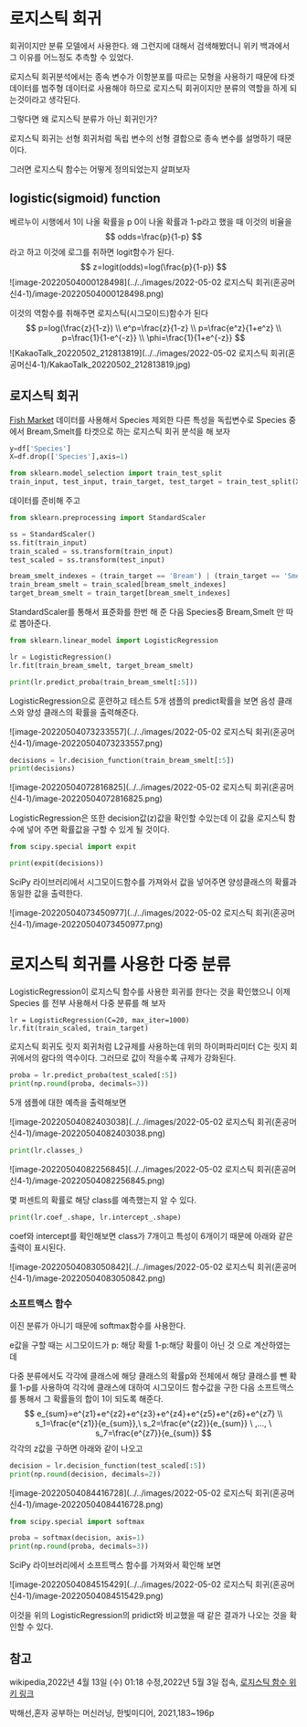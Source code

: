 

# 로지스틱 회귀

회귀이지만 분류 모델에서 사용한다.  왜 그런지에 대해서 검색해봤더니 위키 백과에서 그 이유를 어느정도 추측할 수 있었다.

로지스틱 회귀분석에서는 종속 변수가 이항분포를 따르는 모형을 사용하기 때문에 타겟 데이터를 범주형 데이터로 사용해야 하므로 로지스틱 회귀이지만 분류의 역할을 하게 되는것이라고 생각된다. 

그렇다면 왜 로지스틱 분류가 아닌 회귀인가?

로지스틱 회귀는 선형 회귀처럼 독립 변수의 선형 결합으로 종속 변수를 설명하기 때문이다.



그러면 로지스틱 함수는 어떻게 정의되었는지 살펴보자

## logistic(sigmoid) function

베르누이 시행에서 1이 나올 확률을 p 0이 나올 확률과 1-p라고 했을 때 이것의 비율을
$$
odds=\frac{p}{1-p}
$$
라고 하고 이것에 로그를 취하면 logit함수가 된다.
$$
z=logit(odds)=log(\frac{p}{1-p})
$$
![image-20220504000128498](../../images/2022-05-02 로지스틱 회귀(혼공머신4-1)/image-20220504000128498.png)

이것의 역함수를 취해주면 로지스틱(시그모이드)함수가 된다
$$
p=log(\frac{z}{1-z})
\\
e^p=\frac{z}{1-z}
\\
p=\frac{e^z}{1+e^z}
\\
p=\frac{1}{1-e^{-z}}
\\
\phi=\frac{1}{1+e^{-z}}
$$
![KakaoTalk_20220502_212813819](../../images/2022-05-02 로지스틱 회귀(혼공머신4-1)/KakaoTalk_20220502_212813819.jpg)	

## 로지스틱 회귀

[Fish Market](https://www.kaggle.com/aungpyaeap/fish-market) 데이터를 사용해서 Species 제외한 다른 특성을 독립변수로  Species 중에서 Bream,Smelt를 타겟으로 하는 로지스틱 회귀 분석을 해 보자

```python
y=df['Species']
X=df.drop(['Species'],axis=1)

from sklearn.model_selection import train_test_split
train_input, test_input, train_target, test_target = train_test_split(X, y, random_state=42)
```

데이터를 준비해 주고

```python
from sklearn.preprocessing import StandardScaler

ss = StandardScaler()
ss.fit(train_input)
train_scaled = ss.transform(train_input)
test_scaled = ss.transform(test_input)

bream_smelt_indexes = (train_target == 'Bream') | (train_target == 'Smelt')
train_bream_smelt = train_scaled[bream_smelt_indexes]
target_bream_smelt = train_target[bream_smelt_indexes]
```

StandardScaler를 통해서 표준화를 한번 해 준 다음 Species중 Bream,Smelt 만 따로 뽑아준다.

```python
from sklearn.linear_model import LogisticRegression

lr = LogisticRegression()
lr.fit(train_bream_smelt, target_bream_smelt)
```

```python
print(lr.predict_proba(train_bream_smelt[:5]))
```

LogisticRegression으로 훈련하고 테스트 5개 샘플의 predict확률을 보면 음성 클래스와 양성 클래스의 확률을 출력해준다.

![image-20220504073233557](../../images/2022-05-02 로지스틱 회귀(혼공머신4-1)/image-20220504073233557.png)

```python
decisions = lr.decision_function(train_bream_smelt[:5])
print(decisions)
```

![image-20220504072816825](../../images/2022-05-02 로지스틱 회귀(혼공머신4-1)/image-20220504072816825.png)

LogisticRegression은 또한 decision값(z)값을 확인할 수있는데 이 값을 로지스틱 함수에 넣어 주면 확률값을 구할 수 있게 될 것이다.

```python
from scipy.special import expit

print(expit(decisions))
```

 SciPy 라이브러리에서 시그모이드함수를 가져와서 값을 넣어주면 양성클래스의 확률과 동일한 값을 출력한다.

![image-20220504073450977](../../images/2022-05-02 로지스틱 회귀(혼공머신4-1)/image-20220504073450977.png)

# 로지스틱 회귀를 사용한 다중 분류 

LogisticRegression이 로지스틱 함수를 사용한 회귀를 한다는 것을 확인했으니 이제 Species 를 전부 사용해서 다중 분류를 해 보자 

```
lr = LogisticRegression(C=20, max_iter=1000)
lr.fit(train_scaled, train_target)
```

로지스틱 회귀도 릿지 회귀처럼 L2규제를 사용하는데 위의 하이퍼파리미터 C는 릿지 회귀에서의 람다의 역수이다. 그러므로 값이 작을수록 규제가 강화된다.

```python
proba = lr.predict_proba(test_scaled[:5])
print(np.round(proba, decimals=3))
```

5개  샘플에 대한 예측을 출력해보면

![image-20220504082403038](../../images/2022-05-02 로지스틱 회귀(혼공머신4-1)/image-20220504082403038.png)

```python
print(lr.classes_)
```

![image-20220504082256845](../../images/2022-05-02 로지스틱 회귀(혼공머신4-1)/image-20220504082256845.png)

몇 퍼센트의 확률로 해당 class를 예측했는지 알 수 있다.





```python
print(lr.coef_.shape, lr.intercept_.shape)
```

coef와 intercept를 확인해보면 class가 7개이고 특성이 6개이기 때문에 아래와 같은 출력이 표시된다.

![image-20220504083050842](../../images/2022-05-02 로지스틱 회귀(혼공머신4-1)/image-20220504083050842.png)



 ### 소프트맥스 함수

이진 분류가 아니기 때문에 softmax함수를 사용한다.

e값을 구할 때는 시그모이드가 p: 해당 확률 1-p:해당 확률이 아닌 것 으로 계산하였는데

다중 분류에서도 각각에 클래스에 해당 클래스의 확률p와 전체에서 해당 클래스를 뺀 확률 1-p를 사용하여 각각에 클래스에 대하여 시그모이드 함수값을 구한 다음 소프트맥스를 통해서 그 확률들의 합이 1이 되도록 해준다.
$$
e_{sum}=e^{z1}+e^{z2}+e^{z3}+e^{z4}+e^{z5}+e^{z6}+e^{z7}
\\
s_1=\frac{e^{z1}}{e_{sum}},\ s_2=\frac{e^{z2}}{e_{sum}} \ ,..., \ s_7=\frac{e^{z7}}{e_{sum}}
$$
각각의 z값을 구하면 아래와 같이 나오고

```python
decision = lr.decision_function(test_scaled[:5])
print(np.round(decision, decimals=2))
```

![image-20220504084416728](../../images/2022-05-02 로지스틱 회귀(혼공머신4-1)/image-20220504084416728.png)

```python
from scipy.special import softmax

proba = softmax(decision, axis=1)
print(np.round(proba, decimals=3))
```

 SciPy 라이브러리에서 소프트맥스 함수를 가져와서 확인해 보면

![image-20220504084515429](../../images/2022-05-02 로지스틱 회귀(혼공머신4-1)/image-20220504084515429.png)

이것을 위의 LogisticRegression의 pridict와 비교했을 때 같은 결과가 나오는 것을 확인할 수 있다.

## 참고

wikipedia,2022년 4월 13일 (수) 01:18 수정,2022년 5월 3일 접속, [로지스틱 함수 위키 링크](https://ko.wikipedia.org/wiki/%EB%A1%9C%EC%A7%80%EC%8A%A4%ED%8B%B1_%ED%9A%8C%EA%B7%80)

박해선,혼자 공부하는 머신러닝, 한빛미디어, 2021,183~196p

